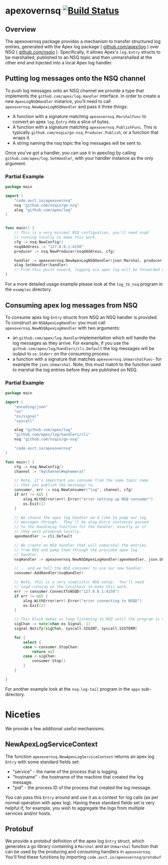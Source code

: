 # apexovernsq [![Build Status](https://travis-ci.org/avct/apexovernsq.svg?branch=master)](https://travis-ci.org/avct/apexovernsq)

## Overview
The apexovernsq package provides a mechanism to transfer structured log entries, generated with the Apex log package ( [github.com/apex/log](https://github.com/apex/log) ) over NSQ ( [github.com/nsqio](https://github.com/nsqio) ).  Specifically, it allows Apex's `log.Entry` structs to be marshalled, published to an NSQ topic and then unmarshalled at the other end and injected into a local Apex log handler.

## Putting log messages onto the NSQ channel

To push log messages onto an NSQ channel we provide a type that implements the `github.com/apex/log.Handler` interface.  In order to create a new `ApexLogNSQHandler` instance, you'll need to call `apexovernsq.NewApexLogNSQHandler` and pass it three things:

   * A function with a signature matching `apexovernsq.MarshalFunc` to convert an apex `log.Entry` into a slice of bytes.
   * A function with a signature matching `apexovernsq.PublishFunc`. This is typically `github.com/nsqio/go-nsq.Producer.Publish`, or a function that wraps it.
   * A string naming the nsq topic the log messages will be sent to.

Once you've got a handler, you can use it in apex/log by calling `github.com/apex/log.SetHandler`, with your handler instance as the only argument. 

### Partial Example

```go
package main

import (
	"code.avct.io/apexovernsq"
	nsq "github.com/nsqio/go-nsq"
	alog "github.com/apex/log"
)


func main() {
	// This is a very minimal NSQ configuation, you'll need nsqd
	// running locally to make this work.
	cfg := nsq.NewConfig()
	nsqdAddress := "127.0.0.1:4150"
	producer := nsq.NewProducer(nsqdAddress, cfg)

	handler := apexovernsq.NewApexLogNSQHandler(json.Marshal, producer.Publish, "log")
	alog.SetHandler(handler)
	// From this point onward, logging via apex log will be forwarded over NSQ
}
```

For a more detailed usage example please look at the `log_to_nsq` program in the `examples` directory.

## Consuming apex log messages from NSQ

To consume apex log `Entry` structs from NSQ an NSQ handler is
provided.  To construct an `NSQApexLogHandler` you must call `apexovernsq.NewNSQApexLogHandler` with two arguments:

   * an `github.com/apex/log.Handler`implementation which will handle the log messages as they arrive.  For example, if you use the `github.com/apex/log/handlers/cli.Default` the log messages will be output to `os.Stderr` on the consuming process.
   * a function with a signature that matches `apexovernsq.UnmarshalFunc`- for example the `json.Unmarshal`.  Note, this must match to the function used to marshal the log entries before they are published on NSQ.
   
### Partial Example

```go
package main

import (
	"encoding/json"
	"os"
	"os/signal"
	"syscall"

	alog "github.com/apex/log"
	"github.com/apex/log/handlers/cli"
	nsq "github.com/nsqio/go-nsq"

	"code.avct.io/apexovernsq"
)

func main() {
	cfg := nsq.NewConfig()
	channel := "mychannel#ephemeral"

	// Note, it's important you consume from the same topic name
	// that you publish the messaegs to.
	consumer, err := nsq.NewConsumer("log", channel, cfg)
	if err != nil {
		alog.WithError(err).Error("error setting up NSQ consumer")
		os.Exit(1)
	}

	// We choose the apex log handler we'd like to pump our log
	// messages through.  They'll be alog.Entry instances passed
	// to the HandleLog function for the handler, exactly as if
	// they were produced locally.
	apexHandler := cli.Default

	// We create an NSQ handler that will unmarshal the entries
	// from NSQ and pump them through the provided apex log
	// handler.
	nsqHandler := apexovernsq.NewNSQApexLogHandler(apexHandler, json.Unmarshal)

	// .. and we tell the NSQ consumer to use our new handler.
	consumer.AddHandler(nsqHandler)

	// Note, this is a very simplistic NSQ setup.  You'll need
	// nsqd running on the localhost to make this work.
	err := consumer.ConnectToNSQD("127.0.0.1:4150")
	if err != nil {
		alog.WithError(err).Error("error connecting to NSQD")
		os.Exit(2)
	}

	// This block makes us loop listening to NSQ until the program is terminated.
	sigChan := make(chan os.Signal, 1)
	signal.Notify(sigChan, syscall.SIGINT, syscall.SIGTERM)

	for {
		select {
		case <-consumer.StopChan:
			return nil
		case <-sigChan:
			consumer.Stop()
		}
	}

}
```

For another example look at the `nsq-log-tail` program in the `apps` sub-directory.

# Niceties

We provide a few additional useful mechanisms.

## NewApexLogServiceContext

The function `apexovernsq.NewApexLogServiceContext` returns an apex log `Entry` with some standard fields set: 

   * "service" - the name of the process that is logging.
   * "hostname" - the hostname of the machine that created the log message.
   * "pid" - the process ID of the process that created the log message.
   
You can pass this `Entry` around and use it as a context for log calls (as per normal operation with apex log).  Having these standard fields set is very helpful if, for example, you wish to aggregate the logs from multiple services and/or hosts.

## Protobuf

We provide a protobuf definition of the apex log `Entry` struct, which
generates a go library containing a `Marshal` and an `Unmarshal`
function that can be used by the producing and consuming handlers in
`apexovernsq`. You'll find these functions by importing
`code.avct.io/apexovernsq/protobuf`

